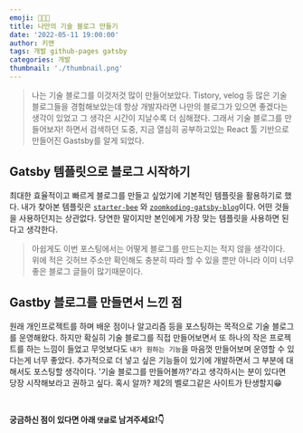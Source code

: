 ```yaml
---
emoji: 🧑🏻‍💻
title: 나만의 기술 블로그 만들기
date: '2022-05-11 19:00:00'
author: 키맨
tags: 개발 github-pages gatsby
categories: 개발
thumbnail: './thumbnail.png'
---
```


> 나는 기술 블로그를 이것저것 많이 만들어보았다. Tistory, velog 등 많은 기술 블로그들을 경험해보았는데 항상 개발자라면 나만의 블로그가 있으면 좋겠다는 생각이 있었고 그 생각은 시간이 지날수록 더 심해졌다. 그래서 기술 블로그를 만들어보자! 하면서 검색하던 도중, 지금 열심히 공부하고있는 React 툴 기반으로 만들어진 Gastsby를 알게 되었다.

## Gatsby 템플릿으로 블로그 시작하기

최대한 효율적이고 빠르게 블로그를 만들고 싶었기에 기본적인 템플릿을 활용하기로 했다. 내가 찾아본 템플릿은 [`starter-bee`](https://github.com/JaeYeopHan/gatsby-starter-bee) 와 [`zoomkoding-gatsby-blog`](https://github.com/zoomKoding/zoomkoding-gatsby-blog)이다. 어떤 것들을 사용하던지는 상관없다. 당연한 말이지만 본인에게 가장 맞는 템플릿을 사용하면 된다고 생각한다.

> 아쉽게도 이번 포스팅에서는 어떻게 블로그를 만드는지는 적지 않을 생각이다. 위에 적은 깃허브 주소만 확인해도 충분히 따라 할 수 있을 뿐만 아니라 이미 너무 좋은 블로그 글들이 많기때문이다.

## Gastby 블로그를 만들면서 느낀 점

원래 개인프로젝트를 하며 배운 점이나 알고리즘 등을 포스팅하는 목적으로 기술 블로그를 운영해왔다. 하지만 확실히 기술 블로그를 직접 만들어보면서 또 하나의 작은 프로젝트를 하는 느낌이 들었고 무엇보다도 `내가 원하는 기능`을 마음껏 만들어보며 운영할 수 있다는게 너무 좋았다. 추가적으로 더 넣고 싶은 기능들이 있기에 개발하면서 그 부분에 대해서도 포스팅할 생각이다. '기술 블로그를 만들어볼까?'라고 생각하시는 분이 있다면 당장 시작해보라고 권하고 싶다. 혹시 알까? 제2의 벨로그같은 사이트가 탄생할지😁

<br/>

**궁금하신 점이 있다면 아래 `댓글`로 남겨주세요!👇**

```toc

```
